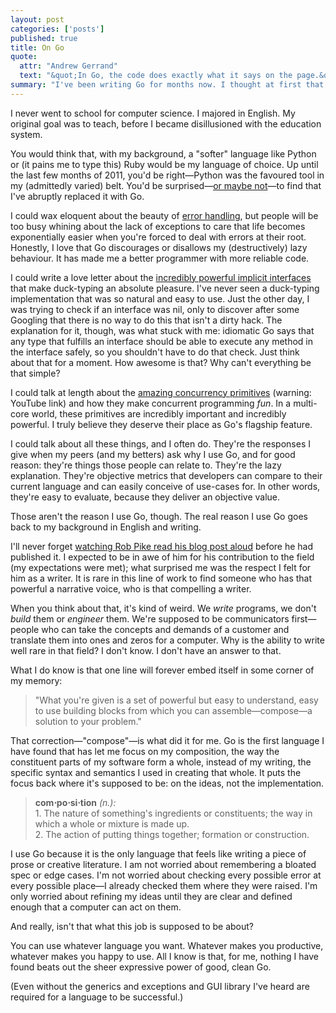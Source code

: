 ```yaml
---
layout: post
categories: ['posts']
published: true
title: On Go
quote:
  attr: "Andrew Gerrand"
  text: "&quot;In Go, the code does exactly what it says on the page.&quot;"
summary: "I've been writing Go for months now. I thought at first that my fascination with it was due to the novelty of a new language. I'm beginning to realise that Go offers something new: the ability to write code."
---
```

I never went to school for computer science. I majored in English. My original goal was to teach, before I became disillusioned with the education system.

You would think that, with my background, a &quot;softer&quot; language like Python or (it pains me to type this) Ruby would be my language of choice. Up until the last few months of 2011, you'd be right&mdash;Python was the favoured tool in my (admittedly varied) belt. You'd be surprised&mdash;[or maybe not](http://commandcenter.blogspot.com/2012/06/less-is-exponentially-more.html)&mdash;to find that I've abruptly replaced it with Go.

I could wax eloquent about the beauty of [error handling](http://blog.golang.org/2011/07/error-handling-and-go.html), but people will be too busy whining about the lack of exceptions to care that life becomes exponentially easier when you're forced to deal with errors at their root. Honestly, I love that Go discourages or disallows my (destructively) lazy behaviour. It has made me a better programmer with more reliable code.

I could write a love letter about the [incredibly powerful implicit interfaces](http://research.swtch.com/interfaces) that make duck-typing an absolute pleasure. I've never seen a duck-typing implementation that was so natural and easy to use. Just the other day, I was trying to check if an interface was nil, only to discover after some Googling that there is no way to do this that isn't a dirty hack. The explanation for it, though, was what stuck with me: idiomatic Go says that any type that fulfills an interface should be able to execute any method in the interface safely, so you shouldn't have to do that check. Just think about that for a moment. How awesome is that? Why can't everything be that simple?

I could talk at length about the [amazing concurrency primitives](http://www.youtube.com/watch?v=f6kdp27TYZs) (warning: YouTube link) and how they make concurrent programming *fun*. In a multi-core world, these primitives are incredibly important and incredibly powerful. I truly believe they deserve their place as Go's flagship feature.

I could talk about all these things, and I often do. They're the responses I give when my peers (and my betters) ask why I use Go, and for good reason: they're things those people can relate to. They're the lazy explanation. They're objective metrics that developers can compare to their current language and can easily conceive of use-cases for. In other words, they're easy to evaluate, because they deliver an objective value.

Those aren't the reason I use Go, though. The real reason I use Go goes back to my background in English and writing.

I'll never forget [watching Rob Pike read his blog post aloud](http://www.meetup.com/golangsf/events/59833112/) before he had published it. I expected to be in awe of him for his contribution to the field (my expectations were met); what surprised me was the respect I felt for him as a writer. It is rare in this line of work to find someone who has that powerful a narrative voice, who is that compelling a writer.

When you think about that, it's kind of weird. We *write* programs, we don't *build* them or *engineer* them. We're supposed to be communicators first&mdash;people who can take the concepts and demands of a customer and translate them into ones and zeros for a computer. Why is the ability to write well rare in that field? I don't know. I don't have an answer to that.

What I do know is that one line will forever embed itself in some corner of my memory:

<blockquote>&quot;What you're given is a set of powerful but easy to understand, easy to use building blocks from which you can assemble—compose—a solution to your problem.&quot;</blockquote>

That correction&mdash;&quot;compose&quot;&mdash;is what did it for me. Go is the first language I have found that has let me focus on my composition, the way the constituent parts of my software form a whole, instead of my writing, the specific syntax and semantics I used in creating that whole. It puts the focus back where it's supposed to be: on the ideas, not the implementation.

<blockquote><strong>com&sdot;po&sdot;si&sdot;tion</strong> <em>(n.):</em><br />
1. The nature of something's ingredients or constituents; the way in which a whole or mixture is made up.<br />
2. The action of putting things together; formation or construction.</blockquote>

I use Go because it is the only language that feels like writing a piece of prose or creative literature. I am not worried about remembering a bloated spec or edge cases. I'm not worried about checking every possible error at every possible place&mdash;I already checked them where they were raised. I'm only worried about refining my ideas until they are clear and defined enough that a computer can act on them.

And really, isn't that what this job is supposed to be about?

You can use whatever language you want. Whatever makes you productive, whatever makes you happy to use. All I know is that, for me, nothing I have found beats out the sheer expressive power of good, clean Go.

(Even without the generics and exceptions and GUI library I've heard are required for a language to be successful.)